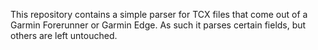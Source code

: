 This repository contains a simple parser for TCX files that come out of a Garmin Forerunner or Garmin Edge. As such it parses certain fields, but others are left untouched.
